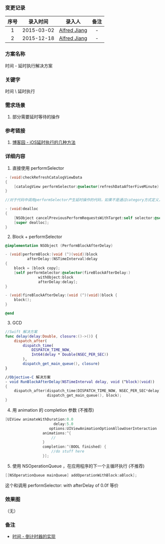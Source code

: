 ### 变更记录

| 序号 | 录入时间 | 录入人 | 备注 |
|:--------:|:--------:|:--------:|:--------:|
| 1 | 2015-03-02 | [Alfred Jiang](https://github.com/viktyz) | - |
| 2 | 2015-12-18 | [Alfred Jiang](https://github.com/viktyz) | - |

### 方案名称

时间 - 延时执行解决方案

### 关键字

时间 \ 延时执行

### 需求场景

1. 部分需要延时等待的操作

### 参考链接

1. [博客园 - iOS延时执行的几种方法](http://www.cnblogs.com/hanyis/p/3660051.html)

### 详细内容

1. 直接使用 performSelector
```objectivec
- (void)checkRefreshCatalogViewData
{
    [catalogView performSelector:@selector(refreshDataAfterFiveMinute) withObject:nil afterDelay:kRefreshCatalogViewDelayTime];
}

//对于代码中调用performSelector产生延时操作的代码，如果不是通过category方式定义，要在dealloc函数里面用cancelPreviousPerformRequestsWithTarget取消。因为不取消的话，如果页面在延时的时间内退出，将因为找不到执行函数而崩溃。

- (void)dealloc
{
    [NSObject cancelPreviousPerformRequestsWithTarget:self selector:@selector(refreshDataAfterFiveMinute) object:nil];
    [super dealloc];
}
```
2. Block + performSelector
```objectivec
@implementation NSObject (PerformBlockAfterDelay)

- (void)performBlock:(void (^)(void))block
          afterDelay:(NSTimeInterval)delay
{
    block = [block copy];
    [self performSelector:@selector(fireBlockAfterDelay:)
               withObject:block
               afterDelay:delay];
}

- (void)fireBlockAfterDelay:(void (^)(void))block {
    block();
}

@end
```
3. GCD
```swift
//Swift 解决方案
func delay(delay:Double, closure:()->()) {
    dispatch_after(
        dispatch_time(
            DISPATCH_TIME_NOW,
            Int64(delay * Double(NSEC_PER_SEC))
        ),
        dispatch_get_main_queue(), closure)
}

//Objective-C 解决方案
- void RunBlockAfterDelay(NSTimeInterval delay, void (^block)(void))
{
    dispatch_after(dispatch_time(DISPATCH_TIME_NOW, NSEC_PER_SEC*delay),
                   dispatch_get_main_queue(), block);
}
```
4. 用 animation 的 completion 参数 (不推荐)
```objectivec
[UIView animateWithDuration:0.0
                      delay:5.0
                    options:UIViewAnimationOptionAllowUserInteraction
                 animations:^{
                     //
                 }
                 completion:^(BOOL finished) {
                     //do stuff here
                 }];
```
5. 使用 NSOperationQueue ，在应用程序的下一个主循环执行 (不推荐)
```objectivec
[[NSOperationQueue mainQueue] addOperationWithBlock:aBlock];
```
这个和调用 performSelector: with afterDelay of 0.0f 等价

### 效果图
（无）

### 备注

* [时间 - 倒计时器的实现](Note_00068_20151223.md)

